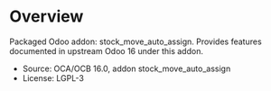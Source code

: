 # Overview

Packaged Odoo addon: stock_move_auto_assign. Provides features documented in upstream Odoo 16 under this addon.

- Source: OCA/OCB 16.0, addon stock_move_auto_assign
- License: LGPL-3
